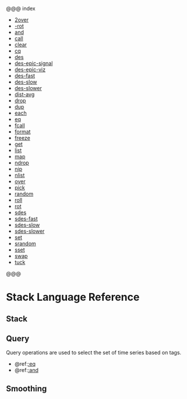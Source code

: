 @@@ index

* [2over](2over.md)
* [-rot](-rot.md)
* [and](and.md)
* [call](call.md)
* [clear](clear.md)
* [cq](cq.md)
* [des](des.md)
* [des-epic-signal](des-epic-signal.md)
* [des-epic-viz](des-epic-viz.md)
* [des-fast](des-fast.md)
* [des-slow](des-slow.md)
* [des-slower](des-slower.md)
* [dist-avg](dist-avg.md)
* [drop](drop.md)
* [dup](dup.md)
* [each](each.md)
* [eq](eq.md)
* [fcall](fcall.md)
* [format](format.md)
* [freeze](freeze.md)
* [get](get.md)
* [list](list.md)
* [map](map.md)
* [ndrop](ndrop.md)
* [nip](nip.md)
* [nlist](nlist.md)
* [over](over.md)
* [pick](pick.md)
* [random](random.md)
* [roll](roll.md)
* [rot](rot.md)
* [sdes](sdes.md)
* [sdes-fast](sdes-fast.md)
* [sdes-slow](sdes-slow.md)
* [sdes-slower](sdes-slower.md)
* [set](set.md)
* [srandom](srandom.md)
* [sset](sset.md)
* [swap](swap.md)
* [tuck](tuck.md)

@@@

# Stack Language Reference

## Stack

## Query

Query operations are used to select the set of time series based on tags.

* @ref:[:eq](eq.md)
* @ref:[:and](and.md)

## Smoothing